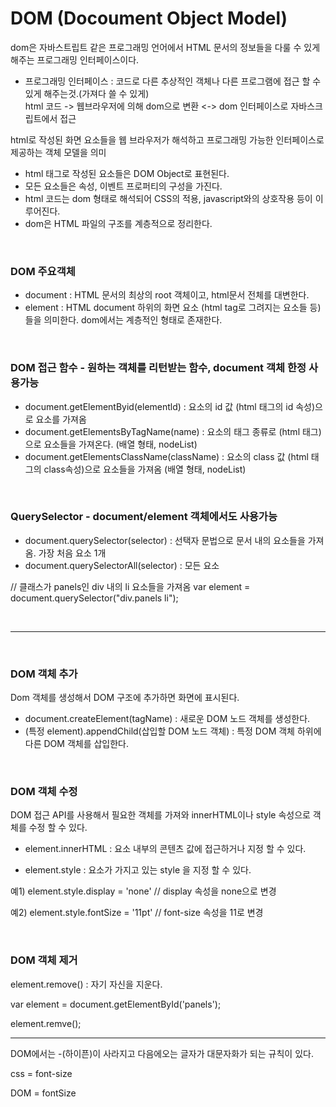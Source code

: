 # DOM (Docoument Object Model)

dom은 자바스트립트 같은 프로그래밍 언어에서 HTML 문서의 정보들을 다룰 수 있게 해주는 프로그래밍 인터페이스이다.
- 프로그래밍 인터페이스 : 코드로 다른 추상적인 객체나 다른 프로그램에 접근 할 수 있게 해주는것.(가져다 쓸 수 있게)</br>
html 코드 -> 웹브라우저에 의해 dom으로 변환 <-> dom 인터페이스로 자바스크립트에서 접근


html로 작성된 화면 요소들을 웹 브라우저가 해석하고 프로그래밍 가능한 인터페이스로 제공하는 객체 모델을 의미
- html 태그로 작성된 요소들은 DOM Object로 표현된다.
- 모든 요소들은 속성, 이벤트 프로퍼티의 구성을 가진다.
- html 코드는 dom 형태로 해석되어 CSS의 적용, javascript와의 상호작용 등이 이루어진다.
- dom은 HTML 파일의 구조를 계층적으로 정리한다.

</br>

### DOM 주요객체
- document : HTML 문서의 최상의 root 객체이고, html문서 전체를 대변한다.
- element : HTML document 하위의 화면 요소 (html tag로 그려지는 요소들 등)들을 의미한다. dom에서는 계층적인 형태로 존재한다.

</br>

### DOM 접근 함수 - 원하는 객체를 리턴받는 함수, document 객체 한정 사용가능

- document.getElementByid(elementld) : 요소의 id 값 (html 태그의 id 속성)으로 요소를 가져옴
- document.getElementsByTagName(name) : 요소의 태그 종류로 (html 태그)으로 요소들을 가져온다. (배열 형태, nodeList)
- document.getElementsClassName(className) : 요소의 class 값 (html 태그의 class속성)으로 요소들을 가져옴 (배열 형태, nodeList)

</br>

### QuerySelector - document/element 객체에서도 사용가능

- document.querySelector(selector) : 선택자 문법으로 문서 내의 요소들을 가져옴. 가장 처음 요소 1개
- document.querySelectorAll(selector) : 모든 요소

// 클래스가 panels인 div 내의 li 요소들을 가져옴 var element = document.querySelector("div.panels li");

</br>
<hr>
</br>

### DOM 객체 추가

Dom 객체를 생성해서 DOM 구조에 추가하면 화면에 표시된다.
- document.createElement(tagName) : 새로운 DOM 노드 객체를 생성한다.
- (특정 element).appendChild(삽입할 DOM 노드 객체) : 특정 DOM 객체 하위에 다른 DOM 객체를 삽입한다.


</br>

### DOM 객체 수정

DOM 접근 API를 사용해서 필요한 객체를 가져와 innerHTML이나 style 속성으로 객체를 수정 할 수 있다.

- element.innerHTML : 요소 내부의 콘텐츠 값에 접근하거나 지정 할 수 있다.

- element.style : 요소가 가지고 있는 style 을 지정 할 수 있다.

예1) element.style.display = 'none' // display 속성을 none으로 변경

예2) element.style.fontSize = '11pt' // font-size 속성을 11로 변경

</br>

### DOM 객체 제거

element.remove() : 자기 자신을 지운다.

var element = document.getElementById('panels');

element.remve();

<hr>

DOM에서는 -(하이픈)이 사라지고 다음에오는 글자가 대문자화가 되는 규칙이 있다. 

css = font-size 

DOM = fontSize

